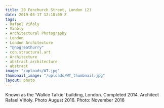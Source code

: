 ```yaml
---
title: 20 Fenchurch Street, London (2)
date: 2019-03-17 12:18:00 Z
tags:
- Rafael Viñoly
- Viñoly
- Architectural Photography
- London
- London Architecture
- "@nogreathurry"
- con.structural.art
- Architecture
- abstract architecture
- abstract
image: "/uploads/WT.jpg"
thumbnail_image: "/uploads/WT_thumbnail.jpg"
layout: photo
---
```


Known as the 'Walkie Talkie' building, London. Completed 2014. Architect Rafael Viñoly. Photo August 2016. Photo: November 2016